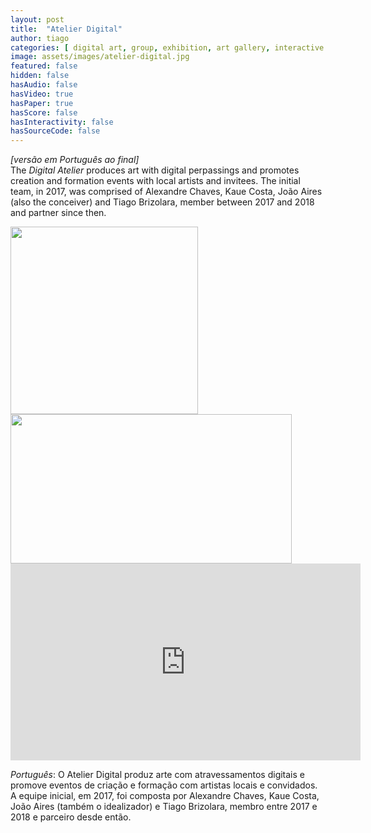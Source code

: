 ```yaml
---
layout: post
title:  "Atelier Digital"
author: tiago
categories: [ digital art, group, exhibition, art gallery, interactive installation, art installation, multidisciplinar, florianopolis ]
image: assets/images/atelier-digital.jpg
featured: false
hidden: false
hasAudio: false
hasVideo: true
hasPaper: true
hasScore: false
hasInteractivity: false
hasSourceCode: false
---
```


*[versão em Português ao final]*  
The *Digital Atelier* produces art with digital perpassings and promotes creation and formation events with local artists and invitees. The initial team, in 2017, was comprised of Alexandre Chaves, Kaue Costa, João Aires (also the conceiver) and Tiago Brizolara, member between 2017 and 2018 and partner since then.

<div class="row">
  <div class="column">
    <img src="{{ site.baseurl }}/assets/images/encontros-colaborativos.jpg" width="300" height="300">
  </div>
  <div class="column">
    <img src="{{ site.baseurl }}/assets/images/experimental4.jpg" width="450" height="239.0625">
  </div>
</div>

<iframe width="560" height="315" src="https://www.youtube.com/embed/Db4rs94Jlu0" frameborder="0" allow="accelerometer; autoplay; clipboard-write; encrypted-media; gyroscope; picture-in-picture" allowfullscreen></iframe>


*Português*:
O Atelier Digital produz arte com atravessamentos digitais e promove eventos de criação e formação com artistas locais e convidados. A equipe inicial, em 2017, foi composta por Alexandre Chaves, Kaue Costa, João Aires (também o idealizador) e Tiago Brizolara, membro entre 2017 e 2018 e parceiro desde então.